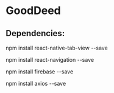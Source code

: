 # GoodDeed

## Dependencies:

npm install react-native-tab-view --save

npm install react-navigation --save

npm install firebase --save

npm install axios --save

